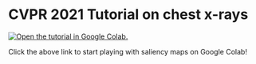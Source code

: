 # CVPR 2021 Tutorial on chest x-rays

[![Open the tutorial in Google Colab.](https://colab.research.google.com/assets/colab-badge.svg)](https://colab.research.google.com/github/alistairewj/cvpr-2021-cxr-tutorial/blob/main/cvpr_2021_tutorial.ipynb)

Click the above link to start playing with saliency maps on Google Colab!


